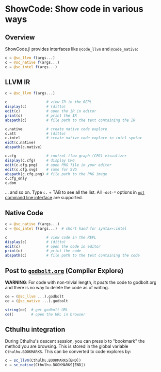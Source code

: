 # ShowCode: Show code in various ways

## Overview

ShowCode.jl provides interfaces like `@code_llvm` and `@code_native`:

```julia
c = @sc_llvm f(args...)
c = @sc_native f(args...)
c = @sc_intel f(args...)
```

## LLVM IR

```julia
c = @sc_llvm f(args...)

c                  # view IR in the REPL
display(c)         # (ditto)
edit(c)            # open the IR in editor
print(c)           # print the IR
abspath(c)         # file path to the text containing the IR

c.native           # create native code explore
c.att              # (ditto)
c.intel            # create native code explore in intel syntax
eidt(c.native)
abspath(c.native)

c.cfg              # control-flow graph (CFG) visualizer
display(c.cfg)     # display CFG
edit(c.cfg.png)    # open PNG file in your editor
edit(c.cfg.svg)    # same for SVG
abspath(c.cfg.png) # file path to the PNG image
c.cfg_only
c.dom
```

... and so on.  Type `c.` + TAB to see all the list.  All `-dot-*`
options in
[`opt` command line interface](https://llvm.org/docs/Passes.html) are
supported.

## Native Code

```julia
c = @sc_native f(args...)
c = @sc_intel f(args...)  # short hand for syntax=:intel

c                  # view code in the REPL
display(c)         # (ditto)
edit(c)            # open the code in editor
print(c)           # print the code
abspath(c)         # file path to the text containing the code
```

## Post to [`godbolt.org`](https://godbolt.org/) (Compiler Explore)

**WARNING**: For code with non-trivial length, it *posts* the code to
godbolt.org and there is no way to delete the code as of writing.

```julia
ce = (@sc_llvm ...).godbolt
ce = (@sc_native ...).godbolt

string(ce)  # get godbolt URL
ce()        # open the URL in browser
```

## Cthulhu integration

During Cthulhu's descent session, you can press <kbd>b</kbd> to
"bookmark" the method you are browsing.  This is stored in the global
variable `Cthulhu.BOOKMARKS`.  This can be converted to code explores
by:

```julia
c = sc_llvm(Cthulhu.BOOKMARKS[END])
c = sc_native(Cthulhu.BOOKMARKS[END])
```
